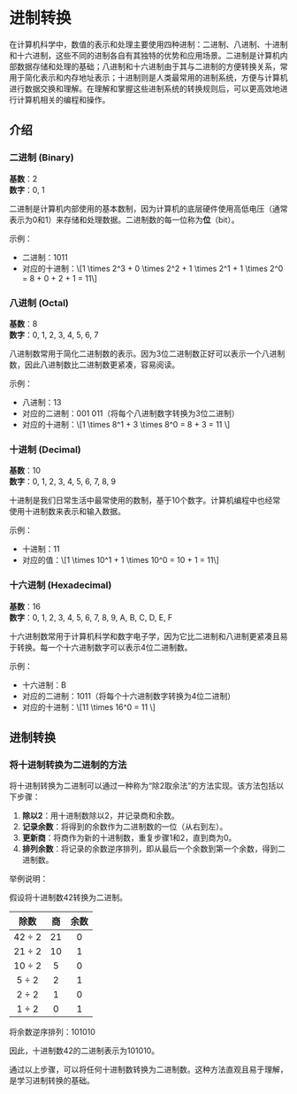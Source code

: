 # 进制转换

在计算机科学中，数值的表示和处理主要使用四种进制：二进制、八进制、十进制和十六进制，这些不同的进制各自有其独特的优势和应用场景。二进制是计算机内部数据存储和处理的基础；八进制和十六进制由于其与二进制的方便转换关系，常用于简化表示和内存地址表示；十进制则是人类最常用的进制系统，方便与计算机进行数据交换和理解。在理解和掌握这些进制系统的转换规则后，可以更高效地进行计算机相关的编程和操作。

## 介绍

### 二进制 (Binary)

**基数**：2  
**数字**：0, 1

二进制是计算机内部使用的基本数制，因为计算机的底层硬件使用高低电压（通常表示为0和1）来存储和处理数据。二进制数的每一位称为**位**（bit）。

示例：
- 二进制：1011
- 对应的十进制：\\[1 \times 2^3 + 0 \times 2^2 + 1 \times 2^1 + 1 \times 2^0 = 8 + 0 + 2 + 1 = 11\\]

### 八进制 (Octal)

**基数**：8  
**数字**：0, 1, 2, 3, 4, 5, 6, 7

八进制数常用于简化二进制数的表示。因为3位二进制数正好可以表示一个八进制数，因此八进制数比二进制数更紧凑，容易阅读。

示例：
- 八进制：13
- 对应的二进制：001 011（将每个八进制数字转换为3位二进制）
- 对应的十进制：\\[1 \times 8^1 + 3 \times 8^0 = 8 + 3 = 11 \\]

### 十进制 (Decimal)

**基数**：10  
**数字**：0, 1, 2, 3, 4, 5, 6, 7, 8, 9

十进制是我们日常生活中最常使用的数制，基于10个数字。计算机编程中也经常使用十进制数来表示和输入数据。

示例：
- 十进制：11
- 对应的值：\\[1 \times 10^1 + 1 \times 10^0 = 10 + 1 = 11\\]

### 十六进制 (Hexadecimal)

**基数**：16  
**数字**：0, 1, 2, 3, 4, 5, 6, 7, 8, 9, A, B, C, D, E, F

十六进制数常用于计算机科学和数字电子学，因为它比二进制和八进制更紧凑且易于转换。每一个十六进制数字可以表示4位二进制数。

示例：
- 十六进制：B
- 对应的二进制：1011（将每个十六进制数字转换为4位二进制）
- 对应的十进制：\\[11 \times 16^0 = 11 \\]

## 进制转换

### 将十进制转换为二进制的方法

将十进制转换为二进制可以通过一种称为“除2取余法”的方法实现。该方法包括以下步骤：

1. **除以2**：用十进制数除以2，并记录商和余数。
2. **记录余数**：将得到的余数作为二进制数的一位（从右到左）。
3. **更新商**：将商作为新的十进制数，重复步骤1和2，直到商为0。
4. **排列余数**：将记录的余数逆序排列，即从最后一个余数到第一个余数，得到二进制数。

举例说明：

假设将十进制数42转换为二进制。

|          除数          |       商       |      余数       |
|:--------------------:|:-------------:|:-------------:|
|        42 ÷ 2        |      21       |       0       |
|        21 ÷ 2        |      10       |       1       |
|        10 ÷ 2        |       5       |       0       |
|        5 ÷ 2         |       2       |       1       |
|        2 ÷ 2         |       1       |       0       |
|        1 ÷ 2         |       0       |       1       |


将余数逆序排列：101010

因此，十进制数42的二进制表示为101010。

通过以上步骤，可以将任何十进制数转换为二进制数。这种方法直观且易于理解，是学习进制转换的基础。